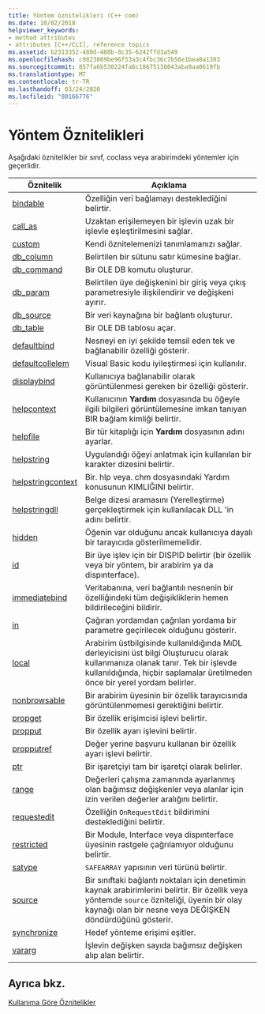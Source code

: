 ```yaml
---
title: Yöntem öznitelikleri (C++ com)
ms.date: 10/02/2018
helpviewer_keywords:
- method attributes
- attributes [C++/CLI], reference topics
ms.assetid: b2313352-480d-488b-8c35-6242ffd3a549
ms.openlocfilehash: c9823869be96f53a3c4fbc36c7b56e1bea0a1303
ms.sourcegitcommit: 857fa6b530224fa6c18675138043aba9aa0619fb
ms.translationtype: MT
ms.contentlocale: tr-TR
ms.lasthandoff: 03/24/2020
ms.locfileid: "80166776"
---
```

# <a name="method-attributes"></a>Yöntem Öznitelikleri

Aşağıdaki öznitelikler bir sınıf, coclass veya arabirimdeki yöntemler için geçerlidir.

|Öznitelik|Açıklama|
|---------------|-----------------|
|[bindable](bindable.md)|Özelliğin veri bağlamayı desteklediğini belirtir.|
|[call_as](call-as.md)|Uzaktan erişilemeyen bir işlevin uzak bir işlevle eşleştirilmesini sağlar.|
|[custom](custom-cpp.md)|Kendi öznitelemenizi tanımlamanızı sağlar.|
|[db_column](db-column.md)|Belirtilen bir sütunu satır kümesine bağlar.|
|[db_command](db-command.md)|Bir OLE DB komutu oluşturur.|
|[db_param](db-param.md)|Belirtilen üye değişkenini bir giriş veya çıkış parametresiyle ilişkilendirir ve değişkeni ayırır.|
|[db_source](db-source.md)|Bir veri kaynağına bir bağlantı oluşturur.|
|[db_table](db-table.md)|Bir OLE DB tablosu açar.|
|[defaultbind](defaultbind.md)|Nesneyi en iyi şekilde temsil eden tek ve bağlanabilir özelliği gösterir.|
|[defaultcollelem](defaultcollelem.md)|Visual Basic kodu iyileştirmesi için kullanılır.|
|[displaybind](displaybind.md)|Kullanıcıya bağlanabilir olarak görüntülenmesi gereken bir özelliği gösterir.|
|[helpcontext](helpcontext.md)|Kullanıcının **Yardım** dosyasında bu öğeyle ilgili bilgileri görüntülemesine imkan tanıyan BIR bağlam kimliği belirtir.|
|[helpfile](helpfile.md)|Bir tür kitaplığı için **Yardım** dosyasının adını ayarlar.|
|[helpstring](helpstring.md)|Uygulandığı öğeyi anlatmak için kullanılan bir karakter dizesini belirtir.|
|[helpstringcontext](helpstringcontext.md)|Bir. hlp veya. chm dosyasındaki Yardım konusunun KIMLIĞINI belirtir.|
|[helpstringdll](helpstringdll.md)|Belge dizesi aramasını (Yerelleştirme) gerçekleştirmek için kullanılacak DLL 'in adını belirtir.|
|[hidden](hidden.md)|Öğenin var olduğunu ancak kullanıcıya dayalı bir tarayıcıda gösterilmemelidir.|
|[id](id.md)|Bir üye işlev için bir DISPID belirtir (bir özellik veya bir yöntem, bir arabirim ya da dispınterface).|
|[immediatebind](immediatebind.md)|Veritabanına, veri bağlantılı nesnenin bir özelliğindeki tüm değişikliklerin hemen bildirileceğini bildirir.|
|[in](in-cpp.md)|Çağıran yordamdan çağrılan yordama bir parametre geçirilecek olduğunu gösterir.|
|[local](local-cpp.md)|Arabirim üstbilgisinde kullanıldığında MıDL derleyicisini üst bilgi Oluşturucu olarak kullanmanıza olanak tanır. Tek bir işlevde kullanıldığında, hiçbir saplamalar üretilmeden önce bir yerel yordam belirler.|
|[nonbrowsable](nonbrowsable.md)|Bir arabirim üyesinin bir özellik tarayıcısında görüntülenmemesi gerektiğini belirtir.|
|[propget](propget.md)|Bir özellik erişimcisi işlevi belirtir.|
|[propput](propput.md)|Bir özellik ayarı işlevini belirtir.|
|[propputref](propputref.md)|Değer yerine başvuru kullanan bir özellik ayarı işlevi belirtir.|
|[ptr](ptr.md)|Bir işaretçiyi tam bir işaretçi olarak belirler.|
|[range](range-cpp.md)|Değerleri çalışma zamanında ayarlanmış olan bağımsız değişkenler veya alanlar için izin verilen değerler aralığını belirtir.|
|[requestedit](requestedit.md)|Özelliğin `OnRequestEdit` bildirimini desteklediğini belirtir.|
|[restricted](restricted.md)|Bir Module, Interface veya dispınterface üyesinin rastgele çağrılamıyor olduğunu belirtir.|
|[satype](satype.md)|`SAFEARRAY` yapısının veri türünü belirtir.|
|[source](source-cpp.md)|Bir sınıftaki bağlantı noktaları için denetimin kaynak arabirimlerini belirtir. Bir özellik veya yöntemde `source` özniteliği, üyenin bir olay kaynağı olan bir nesne veya DEĞIŞKEN döndürdüğünü gösterir.|
|[synchronize](synchronize.md)|Hedef yönteme erişimi eşitler.|
|[vararg](vararg.md)|İşlevin değişken sayıda bağımsız değişken alıp alan belirtir.|

## <a name="see-also"></a>Ayrıca bkz.

[Kullanıma Göre Öznitelikler](attributes-by-usage.md)
